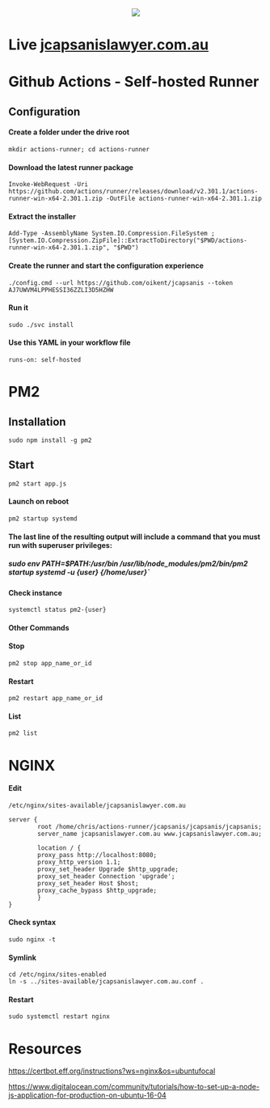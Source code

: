 <div  align='center'>
    <a href='https://jcapsanislawyer.com.au'><img src='https://jcapsanislawyer.com.au/images/logo-blue.png'></a>
</div>

# Live [jcapsanislawyer.com.au](https://jcapsanislawyer.com.au)

# Github Actions - Self-hosted Runner

## Configuration

#### Create a folder under the drive root

`mkdir actions-runner; cd actions-runner`

#### Download the latest runner package

`Invoke-WebRequest -Uri https://github.com/actions/runner/releases/download/v2.301.1/actions-runner-win-x64-2.301.1.zip -OutFile actions-runner-win-x64-2.301.1.zip`

#### Extract the installer

`Add-Type -AssemblyName System.IO.Compression.FileSystem ; [System.IO.Compression.ZipFile]::ExtractToDirectory("$PWD/actions-runner-win-x64-2.301.1.zip", "$PWD")`

#### Create the runner and start the configuration experience

`./config.cmd --url https://github.com/oikent/jcapsanis --token AJ7UWVM4LPPHESSI36ZZLI3D5HZHW`

#### Run it

`sudo ./svc install`

#### Use this YAML in your workflow file

`runs-on: self-hosted`

# PM2

## Installation

`sudo npm install -g pm2`

## Start

`pm2 start app.js`

#### Launch on reboot

`pm2 startup systemd`

#### The last line of the resulting output will include a command that you must run with superuser privileges:

##### sudo env PATH=$PATH:/usr/bin /usr/lib/node_modules/pm2/bin/pm2 startup systemd -u {user} {/home/user}`

#### Check instance

`systemctl status pm2-{user}`

#### Other Commands

#### Stop

`pm2 stop app_name_or_id`

#### Restart

`pm2 restart app_name_or_id`

#### List

`pm2 list`

# NGINX

#### Edit

`/etc/nginx/sites-available/jcapsanislawyer.com.au`

```
server {
		root /home/chris/actions-runner/jcapsanis/jcapsanis/jcapsanis;
        server_name jcapsanislawyer.com.au www.jcapsanislawyer.com.au;

        location / {
        proxy_pass http://localhost:8080;
        proxy_http_version 1.1;
        proxy_set_header Upgrade $http_upgrade;
        proxy_set_header Connection 'upgrade';
        proxy_set_header Host $host;
        proxy_cache_bypass $http_upgrade;
        }
}
```

#### Check syntax

`sudo nginx -t`

#### Symlink

```
cd /etc/nginx/sites-enabled
ln -s ../sites-available/jcapsanislawyer.com.au.conf .
```

#### Restart

`sudo systemctl restart nginx`

# Resources

https://certbot.eff.org/instructions?ws=nginx&os=ubuntufocal

https://www.digitalocean.com/community/tutorials/how-to-set-up-a-node-js-application-for-production-on-ubuntu-16-04
